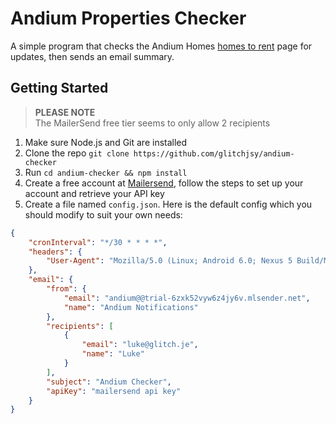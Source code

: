 # Andium Properties Checker
A simple program that checks the Andium Homes [homes to rent](https://www.andiumhomes.je/findahome/propertylettings/) page for updates, then sends an email summary.

## Getting Started
> **PLEASE NOTE**<br>
> The MailerSend free tier seems to only allow 2 recipients

1. Make sure Node.js and Git are installed
2. Clone the repo `git clone https://github.com/glitchjsy/andium-checker`
3. Run `cd andium-checker && npm install`
4. Create a free account at [Mailersend](https://www.mailersend.com), follow the steps to set up your account and retrieve your API key
5. Create a file named `config.json`. Here is the default config which you should modify to suit your own needs:

```json
{
    "cronInterval": "*/30 * * * *",
    "headers": {
        "User-Agent": "Mozilla/5.0 (Linux; Android 6.0; Nexus 5 Build/MRA58N) AppleWebKit/537.36 (KHTML, like Gecko) Chrome/120.0.0.0 Mobile Safari/537.36"
    },
    "email": {
        "from": {
            "email": "andium@@trial-6zxk52vyw6z4jy6v.mlsender.net",
            "name": "Andium Notifications"
        },
        "recipients": [
            {
                "email": "luke@glitch.je",
                "name": "Luke"
            }
        ],
        "subject": "Andium Checker",
        "apiKey": "mailersend api key"
    }
}
```
